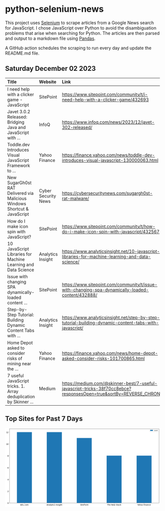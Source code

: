 # python-selenium-news

This project uses [Selenium](https://www.seleniumhq.org/) to scrape articles from a Google News search for JavaScript.
I chose JavaScript over Python to avoid the disambiguation problems that arise when searching for Python.
The articles are then parsed and output to a markdown file using [Pandas](https://pandas.pydata.org/).

A GitHub action schedules the scraping to run every day and update the README.md file.

## Saturday December 02 2023


| Title                                                                    | Website             | Link                                                                                                             |
|:-------------------------------------------------------------------------|:--------------------|:-----------------------------------------------------------------------------------------------------------------|
| I need help with a clicker game - JavaScript                             | SitePoint           | https://www.sitepoint.com/community/t/i-need-help-with-a-clicker-game/432693                                     |
| Javet 3.0.2 Released: Bridging Java and JavaScript with ...              | InfoQ               | https://www.infoq.com/news/2023/12/javet-302-released/                                                           |
| Toddle.dev Introduces Visual JavaScript Framework to ...                 | Yahoo Finance       | https://finance.yahoo.com/news/toddle-dev-introduces-visual-javascript-130000063.html                            |
| New SugarGh0st RAT Delivered via Malicious Windows Shortcut & JavaScript | Cyber Security News | https://cybersecuritynews.com/sugargh0st-rat-malware/                                                            |
| How do I make icon spin with JavaScript?                                 | SitePoint           | https://www.sitepoint.com/community/t/how-do-i-make-icon-spin-with-javascript/432567                             |
| 10 JavaScript Libraries for Machine Learning and Data Science            | Analytics Insight   | https://www.analyticsinsight.net/10-javascript-libraries-for-machine-learning-and-data-science/                  |
| Issue with changing SPA dynamically-loaded content ...                   | SitePoint           | https://www.sitepoint.com/community/t/issue-with-changing-spa-dynamically-loaded-content/432888/                 |
| Step-by-Step Tutorial: Building Dynamic Content Tabs with ...            | Analytics Insight   | https://www.analyticsinsight.net/step-by-step-tutorial-building-dynamic-content-tabs-with-javascript/            |
| Home Depot asked to consider risks of mining near the ...                | Yahoo Finance       | https://finance.yahoo.com/news/home-depot-asked-consider-risks-101700865.html                                    |
| 7 useful JavaScript tricks. 1. Array deduplication  by Skinner ...       | Medium              | https://medium.com/@skinner-best/7-useful-javascript-tricks-38f70cc8ebce?responsesOpen=true&sortBy=REVERSE_CHRON |
## Top Sites for Past 7 Days

![Graph of Top Sites](https://raw.githubusercontent.com/dan-mba/python-selenium-news/main/last-week.png)

